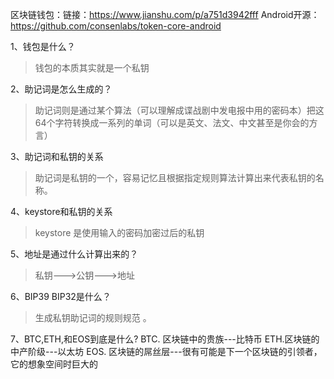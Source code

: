 区块链钱包：链接：https://www.jianshu.com/p/a751d3942fff
Android开源：https://github.com/consenlabs/token-core-android

1、钱包是什么？

> 钱包的本质其实就是一个私钥


2、助记词是怎么生成的？

> 助记词则是通过某个算法（可以理解成谍战剧中发电报中用的密码本）把这64个字符转换成一系列的单词（可以是英文、法文、中文甚至是你会的方言）


3、助记词和私钥的关系

> 助记词是私钥的一个，容易记忆且根据指定规则算法计算出来代表私钥的名称。

4、keystore和私钥的关系

> keystore 是使用输入的密码加密过后的私钥


5、地址是通过什么计算出来的？
> 私钥--->公钥--->地址

6、BIP39 BIP32是什么？
> 生成私钥助记词的规则规范 。

7、BTC,ETH,和EOS到底是什么?
BTC. 区块链中的贵族---比特币
ETH.区块链的中产阶级---以太坊
EOS. 区块链的屌丝层---很有可能是下一个区块链的引领者，它的想象空间时巨大的